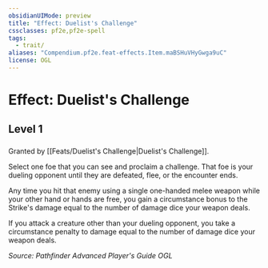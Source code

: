 ```yaml
---
obsidianUIMode: preview
title: "Effect: Duelist's Challenge"
cssclasses: pf2e,pf2e-spell
tags:
  - trait/
aliases: "Compendium.pf2e.feat-effects.Item.maBSHuVHyGwga9uC"
license: OGL
---
```

# Effect: Duelist's Challenge
## Level 1
### 






Granted by [[Feats/Duelist's Challenge|Duelist's Challenge]].

Select one foe that you can see and proclaim a challenge. That foe is your dueling opponent until they are defeated, flee, or the encounter ends.

Any time you hit that enemy using a single one-handed melee weapon while your other hand or hands are free, you gain a circumstance bonus to the Strike's damage equal to the number of damage dice your weapon deals.

If you attack a creature other than your dueling opponent, you take a circumstance penalty to damage equal to the number of damage dice your weapon deals.

*Source: Pathfinder Advanced Player's Guide*
*OGL*